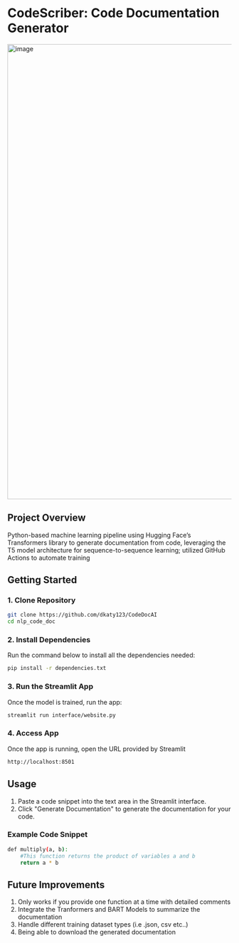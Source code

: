 # CodeScriber: Code Documentation Generator

<img width="1024" height="1024" alt="image" src="https://github.com/user-attachments/assets/abc34e77-8414-45a8-97ac-2aa1c9433643" />



## Project Overview
Python-based machine learning pipeline using Hugging Face’s Transformers library to generate documentation from code, leveraging the T5 model architecture for sequence-to-sequence learning; utilized GitHub Actions to automate training

## Getting Started

### 1. Clone Repository
```bash
git clone https://github.com/dkaty123/CodeDocAI
cd nlp_code_doc
```

### 2. Install Dependencies
Run the command below to install all the dependencies needed:
```bash
pip install -r dependencies.txt
```

### 3. Run the Streamlit App
Once the model is trained, run the app:
```bash
streamlit run interface/website.py
```

### 4. Access App
Once the app is running, open the URL provided by Streamlit 
```bash 
http://localhost:8501
```

## Usage
1. Paste a code snippet into the text area in the Streamlit interface.
2. Click "Generate Documentation" to generate the documentation for your code.

### Example Code Snippet
```bash
def multiply(a, b):
    #This function returns the product of variables a and b
    return a * b
```

## Future Improvements
1. Only works if you provide one function at a time with detailed comments
2. Integrate the Tranformers and BART Models to summarize the documentation
3. Handle different training dataset types (i.e .json, csv etc..)
4. Being able to download the generated documentation

